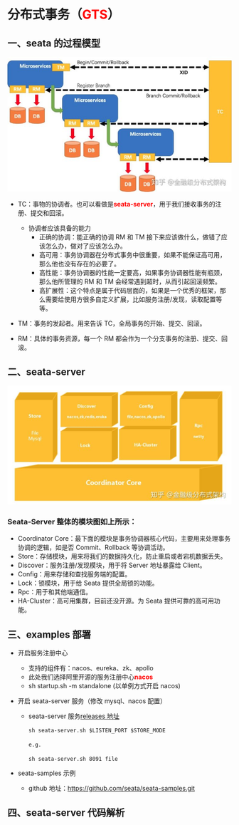 # **分布式事务（<font color=red>GTS</font>）**

## **一、seata 的过程模型**

![avatar](./img/过程模型.jpg)

- TC：事物的协调者。也可以看做是<font color=red>**seata-server**</font>，用于我们接收事务的注册、提交和回滚。

  - 协调者应该具备的能力
    - 正确的协调：能正确的协调 RM 和 TM 接下来应该做什么，做错了应该怎么办，做对了应该怎么办。
    - 高可用：事务协调器在分布式事务中很重要，如果不能保证高可用，那么他也没有存在的必要了。
    - 高性能：事务协调器的性能一定要高，如果事务协调器性能有瓶颈，那么他所管理的 RM 和 TM 会经常遇到超时，从而引起回滚频繁。
    - 高扩展性：这个特点是属于代码层面的，如果是一个优秀的框架，那么需要给使用方很多自定义扩展，比如服务注册/发现，读取配置等等。

- TM：事务的发起者。用来告诉 TC，全局事务的开始、提交、回滚。

- RM：具体的事务资源，每一个 RM 都会作为一个分支事务的注册、提交、回滚。

## **二、seata-server**

![avatar](./img/seata-server设计.jpg)

### Seata-Server 整体的模块图如上所示：

- Coordinator Core：最下面的模块是事务协调器核心代码，主要用来处理事务协调的逻辑，如是否 Commit、Rollback 等协调活动。
- Store：存储模块，用来将我们的数据持久化，防止重启或者宕机数据丢失。
- Discover：服务注册/发现模块，用于将 Server 地址暴露给 Client。
- Config：用来存储和查找服务端的配置。
- Lock：锁模块，用于给 Seata 提供全局锁的功能。
- Rpc：用于和其他端通信。
- HA-Cluster：高可用集群，目前还没开源。为 Seata 提供可靠的高可用功能。

## **三、examples 部署**

- 开启服务注册中心

  - 支持的组件有：nacos、eureka、zk、apollo
  - 此处我们选择阿里开源的服务注册中心<font color=red>**nacos**</font>
  - sh startup.sh -m standalone (以单例方式开启 nacos)

- 开启 seata-server 服务（修改 mysql、nacos 配置）

  - seata-server 服务[releases 地址](https://github.com/seata/seata/releases)

    ```
    sh seata-server.sh $LISTEN_PORT $STORE_MODE

    e.g.

    sh seata-server.sh 8091 file
    ```

- seata-samples 示例
  - github 地址：https://github.com/seata/seata-samples.git

## **四、seata-server 代码解析**
